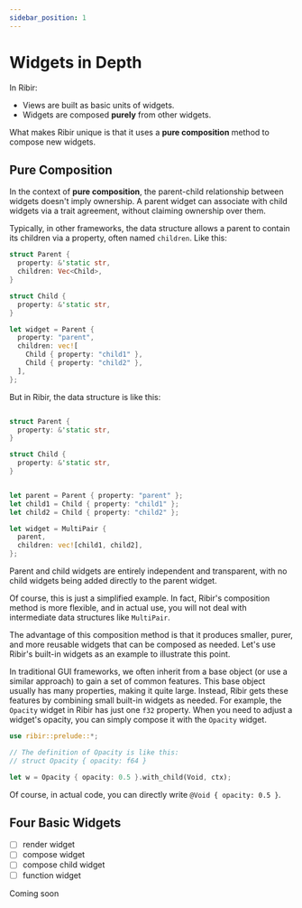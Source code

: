 ```yaml
---
sidebar_position: 1
---
```


# Widgets in Depth

In Ribir:

- Views are built as basic units of widgets.
- Widgets are composed **purely** from other widgets.

What makes Ribir unique is that it uses a **pure composition** method to compose new widgets.

## Pure Composition

In the context of **pure composition**, the parent-child relationship between widgets doesn't imply ownership. A parent widget can associate with child widgets via a trait agreement, without claiming ownership over them.

Typically, in other frameworks, the data structure allows a parent to contain its children via a property, often named `children`. Like this:

```rust
struct Parent {
  property: &'static str,
  children: Vec<Child>,
}

struct Child {
  property: &'static str,
}

let widget = Parent {
  property: "parent",
  children: vec![
    Child { property: "child1" },
    Child { property: "child2" },
  ],
};
```

But in Ribir, the data structure is like this:

```rust ignore

struct Parent {
  property: &'static str,
}

struct Child {
  property: &'static str,
}


let parent = Parent { property: "parent" };
let child1 = Child { property: "child1" };
let child2 = Child { property: "child2" };

let widget = MultiPair {
  parent,
  children: vec![child1, child2],
};
```

Parent and child widgets are entirely independent and transparent, with no child widgets being added directly to the parent widget.

Of course, this is just a simplified example. In fact, Ribir's composition method is more flexible, and in actual use, you will not deal with intermediate data structures like `MultiPair`.

The advantage of this composition method is that it produces smaller, purer, and more reusable widgets that can be composed as needed. Let's use Ribir's built-in widgets as an example to illustrate this point.

In traditional GUI frameworks, we often inherit from a base object (or use a similar approach) to gain a set of common features. This base object usually has many properties, making it quite large. Instead, Ribir gets these features by combining small built-in widgets as needed.  For example, the `Opacity` widget in Ribir has just one `f32` property. When you need to adjust a widget's opacity, you can simply compose it with the `Opacity` widget.

```rust ignore
use ribir::prelude::*;

// The definition of Opacity is like this:
// struct Opacity { opacity: f64 }

let w = Opacity { opacity: 0.5 }.with_child(Void, ctx);
```

Of course, in actual code, you can directly write `@Void { opacity: 0.5 }`.

## Four Basic Widgets

- [ ] render widget
- [ ] compose widget
- [ ] compose child widget
- [ ] function widget

Coming soon


